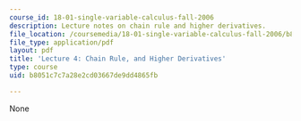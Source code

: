 ```yaml
---
course_id: 18-01-single-variable-calculus-fall-2006
description: Lecture notes on chain rule and higher derivatives.
file_location: /coursemedia/18-01-single-variable-calculus-fall-2006/b8051c7c7a28e2cd03667de9dd4865fb_lec4.pdf
file_type: application/pdf
layout: pdf
title: 'Lecture 4: Chain Rule, and Higher Derivatives'
type: course
uid: b8051c7c7a28e2cd03667de9dd4865fb

---
```

None